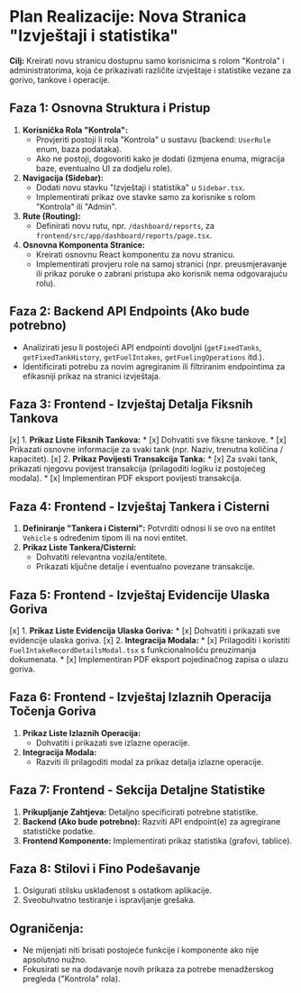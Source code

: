 # Plan Realizacije: Nova Stranica "Izvještaji i statistika"

**Cilj:** Kreirati novu stranicu dostupnu samo korisnicima s rolom "Kontrola" i administratorima, koja će prikazivati različite izvještaje i statistike vezane za gorivo, tankove i operacije.

## Faza 1: Osnovna Struktura i Pristup
1.  **Korisnička Rola "Kontrola":**
    *   Provjeriti postoji li rola "Kontrola" u sustavu (backend: `UserRole` enum, baza podataka).
    *   Ako ne postoji, dogovoriti kako je dodati (izmjena enuma, migracija baze, eventualno UI za dodjelu role).
2.  **Navigacija (Sidebar):**
    *   Dodati novu stavku "Izvještaji i statistika" u `Sidebar.tsx`.
    *   Implementirati prikaz ove stavke samo za korisnike s rolom "Kontrola" ili "Admin".
3.  **Rute (Routing):**
    *   Definirati novu rutu, npr. `/dashboard/reports`, za `frontend/src/app/dashboard/reports/page.tsx`.
4.  **Osnovna Komponenta Stranice:**
    *   Kreirati osnovnu React komponentu za novu stranicu.
    *   Implementirati provjeru role na samoj stranici (npr. preusmjeravanje ili prikaz poruke o zabrani pristupa ako korisnik nema odgovarajuću rolu).

## Faza 2: Backend API Endpoints (Ako bude potrebno)
*   Analizirati jesu li postojeći API endpointi dovoljni (`getFixedTanks`, `getFixedTankHistory`, `getFuelIntakes`, `getFuelingOperations` itd.).
*   Identificirati potrebu za novim agregiranim ili filtriranim endpointima za efikasniji prikaz na stranici izvještaja.

## Faza 3: Frontend - Izvještaj Detalja Fiksnih Tankova
[x] 1.  **Prikaz Liste Fiksnih Tankova:**
    *   [x] Dohvatiti sve fiksne tankove.
    *   [x] Prikazati osnovne informacije za svaki tank (npr. Naziv, trenutna količina / kapacitet).
[x] 2.  **Prikaz Povijesti Transakcija Tanka:**
    *   [x] Za svaki tank, prikazati njegovu povijest transakcija (prilagoditi logiku iz postojećeg modala).
    *   [x] Implementiran PDF eksport povijesti transakcija.

## Faza 4: Frontend - Izvještaj Tankera i Cisterni
1.  **Definiranje "Tankera i Cisterni":** Potvrditi odnosi li se ovo na entitet `Vehicle` s određenim tipom ili na novi entitet.
2.  **Prikaz Liste Tankera/Cisterni:**
    *   Dohvatiti relevantna vozila/entitete.
    *   Prikazati ključne detalje i eventualno povezane transakcije.

## Faza 5: Frontend - Izvještaj Evidencije Ulaska Goriva
[x] 1.  **Prikaz Liste Evidencija Ulaska Goriva:**
    *   [x] Dohvatiti i prikazati sve evidencije ulaska goriva.
[x] 2.  **Integracija Modala:**
    *   [x] Prilagoditi i koristiti `FuelIntakeRecordDetailsModal.tsx` s funkcionalnošću preuzimanja dokumenata.
    *   [x] Implementiran PDF eksport pojedinačnog zapisa o ulazu goriva.

## Faza 6: Frontend - Izvještaj Izlaznih Operacija Točenja Goriva
1.  **Prikaz Liste Izlaznih Operacija:**
    *   Dohvatiti i prikazati sve izlazne operacije.
2.  **Integracija Modala:**
    *   Razviti ili prilagoditi modal za prikaz detalja izlazne operacije.

## Faza 7: Frontend - Sekcija Detaljne Statistike
1.  **Prikupljanje Zahtjeva:** Detaljno specificirati potrebne statistike.
2.  **Backend (Ako bude potrebno):** Razviti API endpoint(e) za agregirane statističke podatke.
3.  **Frontend Komponente:** Implementirati prikaz statistika (grafovi, tablice).

## Faza 8: Stilovi i Fino Podešavanje
1.  Osigurati stilsku usklađenost s ostatkom aplikacije.
2.  Sveobuhvatno testiranje i ispravljanje grešaka.

## Ograničenja:
*   Ne mijenjati niti brisati postojeće funkcije i komponente ako nije apsolutno nužno.
*   Fokusirati se na dodavanje novih prikaza za potrebe menadžerskog pregleda ("Kontrola" rola).
